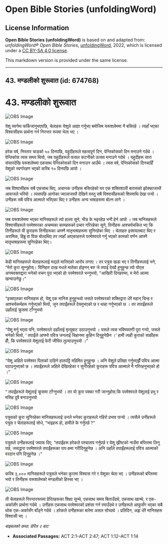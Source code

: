 # Open Bible Stories (unfoldingWord)

## License Information

**Open Bible Stories (unfoldingWord)** is based on and adapted from: _unfoldingWord® Open Bible Stories_, [unfoldingWord](https://unfoldingword.org/utw), 2022, which is licensed under a [CC BY-SA 4.0 license](https://creativecommons.org/licenses/by-sa/4.0/legalcode.en).

This markdown version is provided under the same license.



--------------------------------

## 43. मण्डलीको शुरूवात (id: 674768)

43\. मण्डलीको शुरूवात
=====================

![OBS Image](https://cdn.door43.org/obs/jpg/360px/obs-en-43-01.jpg)

येशू स्वर्गमा फर्किजानुभएपछि, चेलाहरू येशूले आज्ञा गर्नुभए बमोजिम यरूशलेममा नै बसिरहे । त्यहाँ भएका विश्‍वासीहरू प्रार्थना गर्न निरन्तर रूपमा भेला भए ।

![OBS Image](https://cdn.door43.org/obs/jpg/360px/obs-en-43-02.jpg)

हरेक वर्ष, निस्तार चाडको ५० दिनपछि, यहूदीहरूले महत्वपूर्ण दिन, पेन्तिकोसको दिन मनाउने गर्दथे । पेन्तिकोस त्यस समय थियो, जब यहूदीहरूले फसल कटनीको उत्सव मनाउने गर्दथे । यहूदीहरू सारा संसारदेखि यरूशलेममा एकसाथ पेन्तिकोसको दिन मनाउन आउँथे । त्यस वर्ष, पेन्तिकोसको दिनचाहिँ येशूको स्वर्गारहण भएको करिब १० दिनपछि आयो ।

![OBS Image](https://cdn.door43.org/obs/jpg/360px/obs-en-43-03.jpg)

जब विश्‍वासीहरू सबै एकसाथ थिए, अचानक उनीहरू बसिरहेको घर एक शक्तिशाली बतासको झोक्काजस्तै आवाजले भरियो । त्यसपछि आगोका ज्वालाजस्तै देखिने वस्तु सबै विश्‍वासीहरूको शिरमाथि देखा पर्‍यो । उनीहरू सबै पवित्र आत्माले भरिएका थिए र उनीहरू अन्य भाषाहरूमा बोल्न लागे ।

![OBS Image](https://cdn.door43.org/obs/jpg/360px/obs-en-43-04.jpg)

जब यरूशलेममा भएका मानिसहरूले त्यो हल्ला सुने, भीड के भइरहेछ भनी हेर्न आयो । जब मानिसहरूले विश्‍वासीहरूले परमेश्‍वरका अचम्मका कामहरूको प्रचार गरिरहेका सुने, तिनीहरू आश्‍चर्यचकित भए कि तिनीहरूले यी कुराहरू तिनीहरूका आफ्नै मातृभाषाहरूमा सुनिरहेका थिए । चेलाहरु इस्रायलबाट थिए र अरामिक, हिब्रु वा ग्रिक बोल्‍दथिए तर त्‍यहाँ आएकाहरुले परमेश्‍वरले गर्नु भएको कामको वर्णन आफ्नै मातृभाषाहरूमा सुनिरहेका थिए।

![OBS Image](https://cdn.door43.org/obs/jpg/360px/obs-en-43-05.jpg)

केही मानिसहरूले चेलाहरूलाई मद्यले मात्तिएको आरोप लगाए । तर पत्रुस खडा भए र तिनीहरूलाई भने, “मेरो कुरा सुन्‍नुहोस्। यिनिहरु दाख मधले मातेका होइनन् बरु जे तपाई देख्‍दै हुनुहुन्‍छ त्यो योएल अगमवक्ताद्वारा भनेको वचन पुरा भएको होः परमेश्‍वरले भन्‍नुभयो, "आखिरी दिनहरुमा, म मेरो आत्‍मा खन्‍याउनेछु।"

![OBS Image](https://cdn.door43.org/obs/jpg/360px/obs-en-43-06.jpg)

“इस्राएलका मानिसहरू हो, येशू एक मानिस हुनुहुन्थ्यो जसले परमेश्‍वरको शक्तिद्वारा धेरै महान् चिन्ह र आश्‍चर्यकर्महरू गर्नुभएको थियो, जुन तपाईंहरूले देख्‍नुभएको छ र थाहा गर्नुभएको छ । तर तपाईंहरूले उहाँलाई क्रूसमा टाँग्‍नुभयो

![OBS Image](https://cdn.door43.org/obs/jpg/360px/obs-en-43-07.jpg)

“येशू मर्नु भएता पनि, परमेश्‍वरले उहाँलाई मृत्युबाट उठाउनुभयो । यसले त्यस भविष्यवाणी पूरा गर्‍यो, जसले भनेको थियो, ‘ तपाईंले आफ्नो पवित्र जनलाई चिहानमा कुहिन दिनुहुनेछैन ।’ हामी त्यही कुराको साक्षीहरू हौँ, कि परमेश्‍वरले येशूलाई फेरी जीवित तुल्याउनुभयो ।”

![OBS Image](https://cdn.door43.org/obs/jpg/360px/obs-en-43-08.jpg)

“येशू अहिले परमेश्‍वर पिताको दाहिने हातपट्टि महिमित हुनुहुन्छ । अनि येशूले प्रतिज्ञा गर्नुभएझैँ पवित्र आत्मा पठाउनुभएको छ । तपाईंहरूले अहिले देखिरहेका र सुनीरहेको कुराहरू पवित्र आत्माले नै गरिरहनुभएको हो ।”

![OBS Image](https://cdn.door43.org/obs/jpg/360px/obs-en-43-09.jpg)

“ तपाईंहरूले येशूलाई क्रूसमा टाँग्‍नुभयो । तर यो कुरा पक्का गरी जान्‍नुहोस् कि परमेश्‍वरले येशूलाई प्रभु र मसिह दुवै बनाउनुभयो

![OBS Image](https://cdn.door43.org/obs/jpg/360px/obs-en-43-10.jpg)

पत्रुसको कुरा सुनिरहेका मानिसहरूलाई उनले भनेका कुराहरूले गहिरो प्रभाव पार्‍यो । त्यसैले उनीहरूले पत्रुस र चेलाहरूलाई सोधे, “भाइहरू हो, हामीले के गर्नुपर्छ ?”

![OBS Image](https://cdn.door43.org/obs/jpg/360px/obs-en-43-11.jpg)

पत्रुसले उनीहरूलाई जवाफ दिए, “तपाईंहरू हरेकले पश्‍चाताप गर्नुपर्छ र येशू ख्रीष्टको नाउँमा बप्तिस्मा लिनु पर्छ, जसद्धारा परमेश्‍वरले तपाईंहरूका पाप क्षमा गरीदिनुहुनेछ । अनि उहाँले तपाईंहरूलाई पवित्र आत्माको वरदान पनि दिनुहुनेछ ।”

![OBS Image](https://cdn.door43.org/obs/jpg/360px/obs-en-43-12.jpg)

करिब ३,००० मानिसहरूले पत्रुसले भनेका कुरामा विश्‍वास गरे र येशूका चेला भए । उनीहरूको बप्तिस्मा भयो र तिनीहरू यरूशलेमको मण्डलीको हिस्सा भए ।

![OBS Image](https://cdn.door43.org/obs/jpg/360px/obs-en-43-13.jpg)

ती चेलाहरूले निरन्तररूपमा प्रेरितहरूका शिक्षा सुन्‍थे, एकसाथ समय बिताउँदथे, एकसाथ खान्थे, र एक\-अर्कासँग प्रार्थना गर्दथे । उनीहरू एकसाथ परमेश्‍वरको प्रशंसा गर्न रमाउँदथे र उनीहरूले आफूसँग भएका सबै थोक एक\-अर्कासँग बाँड्ने गर्दथे । हरेकले उनीहरूका बारेमा असल सोच्दथे । प्रतिदिन, अझ धेरै मानिसहरू विश्‍वासी भए ।

*बाइबलको कथा: प्रेरित २ बाट​*

* **Associated Passages:** ACT 2:1–ACT 2:47; ACT 1:12–ACT 1:14

